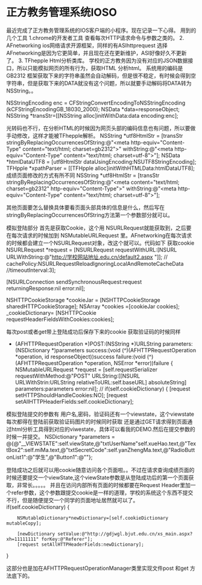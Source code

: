 正方教务管理系统IOSO
==================

最近完成了正方教务管理系统的IOS客户端的小程序。现在记录一下心得。
用到的几个工具
 1.chrome的开发者工具   查看每次HTTP请求命令与参数之类的。
 2. AFnetworking    ios网络请求开源框架，同样的有ASIhttprequest 选择AFnetworking是因为它更简单，并且现在还在更新维护，ASI好像好久不更新了。
 3. TFhepple    Html分析类库。
学校的正方教务因为没有对应的JSON数据接口，所以只能模拟网页的所有行为，获取HTML 分析html。
系统用的编码是GB2312 框架获取下来的字符串虽然会自动解码，但是很不稳定，有时候会得到空字符串，但是获取下来的DATA就没有这个问题，所以就要手动解码将DATA转为NSString。。

  NSStringEncoding enc = CFStringConvertEncodingToNSStringEncoding (kCFStringEncodingGB_18030_2000);
  NSData *data=responseObject;
  NSString *transStr=[[NSString alloc]initWithData:data encoding:enc];

光转码也不行，在分析HTML的时候因为网页头部的编码信息也有问题，所以要做手动修改，这样才能被TFhepple解析。
  NSString *utf8HtmlStr = [transStr stringByReplacingOccurrencesOfString:@"<meta http-equiv=\"Content-Type\"   content=\"text/html; charset=gb2312\">" withString:@"<meta http-equiv=\"Content-Type\" content=\"text/html; charset=utf-8\">"];
  NSData *htmlDataUTF8 = [utf8HtmlStr dataUsingEncoding:NSUTF8StringEncoding];
  TFHpple *xpathParser = [[TFHpple alloc]initWithHTMLData:htmlDataUTF8];
成绩页面修改的方式有所不同
  NSString *utf8HtmlStr = [transStr stringByReplacingOccurrencesOfString:@"<meta content=\"text/html; charset=gb2312\" http-equiv=\"Content-Type\">" withString:@"<meta http-equiv=\"Content-Type\" content=\"text/html; charset=utf-8\">"];

其他页面要怎么替换具体要看页面头部具体的信息是什么，然后写在 stringByReplacingOccurrencesOfString方法第一个参数部分就可以。

模拟登陆部分
首先是获取Cookie，这个用 NSURLRequest就能获取到，之后要在每次请求的时候加到 NSMutableURLRequest 里。AFnetworking在每次请求的时候都会建立一个NSURLRequest对象，改这个就可以。代码如下
获取cookie
  NSURLRequest *request = [NSURLRequest requestWithURL:[NSURL URLWithString:@"http://学校网站地址.edu.cn/default2.aspx
"]];
                                              //  cachePolicy:NSURLRequestReloadIgnoringLocalAndRemoteCacheData
                                            //timeoutInterval:3];
       
  [NSURLConnection sendSynchronousRequest:request
                             returningResponse:nil
                                         error:nil];

  NSHTTPCookieStorage *cookieJar = [NSHTTPCookieStorage sharedHTTPCookieStorage];
  NSArray *cookies =[cookieJar cookies];
  _cookieDictionary= [NSHTTPCookie requestHeaderFieldsWithCookies:cookies];

每次post或者get带上登陆成功后保存下来的cookie 获取验证码的时候同样

  - (AFHTTPRequestOperation *)POST:(NSString *)URLString
                      parameters:(NSDictionary *)parameters
                         success:(void (^)(AFHTTPRequestOperation *operation, id responseObject))success
                         failure:(void (^)(AFHTTPRequestOperation *operation, NSError *error))failure
  {
     NSMutableURLRequest *request = [self.requestSerializer requestWithMethod:@"POST" URLString:[[NSURL   URLWithStrin:URLString relativeToURL:self.baseURL] absoluteString] parameters:parameters error:nil];
//
    if(self.cookieDictionary) {
        [request setHTTPShouldHandleCookies:NO];
        [request setAllHTTPHeaderFields:self.cookieDictionary];


模拟登陆提交的参数有 用户名,密码，验证码还有一个viewstate，这个viewstate每次都得在登陆前获取验证码图片的时候同时获取 还是通过GET请求得到页面通过html分析工具得到对应的viwestate，具体可以看我的DEMO.然后在提交参数的时候一并提交。
NSDictionary *parameters = @{@"__VIEWSTATE":self.viewState,@"txtUserName"self.xueHao.text,@"TextBox2":self.miMa.text,@"txtSecretCode":self.yanZhengMa.text,@"RadioButtonList1":@"学生",@"Button1":@""};

登陆成功之后就可以用cookie随意访问各个页面啦。。不过在请求查询成绩页面的时候还要提交一个viewState,这个viewState参数是从登陆成功后的第一个页面获取，非常长。。。。。
并且在访问内部所有页面的时候都要在Request Header里加一个refer参数，这个参数跟提交cookie是一样的道理，学校的系统这个东西不提交不行，但是随便提交一个同学的页面地址居然就可以了。
if(self.cookieDictionary) {
        
        NSMutableDictionary*newDictionary=[self.cookieDictionary mutableCopy];
        
        [newDictionary setValue:@"http://gdjwgl.bjut.edu.cn/xs_main.aspx?xh=11111111" forKey:@"Referer"];
        [request setAllHTTPHeaderFields:newDictionary];
        
}
    
这部分也是加在AFHTTPRequestOperationManager类里实现文件post 和get 方法底下的。

